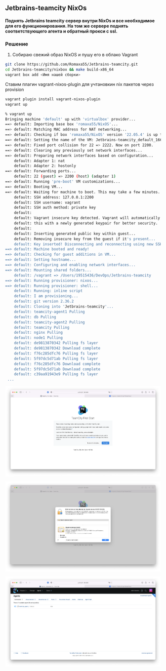 ## Jetbrains-teamcity NixOs

#### Поднять Jetbrains teamcity сервер внутри NixOs и все необходимое для его функционирования. На том же сервере поднять соответствующего агента и обратный прокси с ssl.

### Решение
1) Собираю свежий образ NixOS и пушу его в облако Vagrant
```bash
git clone https://github.com/Romaxa55/Jetbrains-teamcity.git
cd Jetbrains-teamcity/nixbox && make build-x86_64
vagrant box add <Имя нашей сборки>
```

Ставим плагин vagrant-nixos-plugin для учтановкин nix пакетов через  provision
```bash
vagrant plugin install vagrant-nixos-plugin
vagrant up
```

```bash
% vagrant up     
Bringing machine 'default' up with 'virtualbox' provider...
==> default: Importing base box 'romaxa55/NixOS'...
==> default: Matching MAC address for NAT networking...
==> default: Checking if box 'romaxa55/NixOS' version '22.05.4' is up to date...
==> default: Setting the name of the VM: Jetbrains-teamcity_default_1665178693601_83622
==> default: Fixed port collision for 22 => 2222. Now on port 2200.
==> default: Clearing any previously set network interfaces...
==> default: Preparing network interfaces based on configuration...
    default: Adapter 1: nat
    default: Adapter 2: hostonly
==> default: Forwarding ports...
    default: 22 (guest) => 2200 (host) (adapter 1)
==> default: Running 'pre-boot' VM customizations...
==> default: Booting VM...
==> default: Waiting for machine to boot. This may take a few minutes...
    default: SSH address: 127.0.0.1:2200
    default: SSH username: vagrant
    default: SSH auth method: private key
    default: 
    default: Vagrant insecure key detected. Vagrant will automatically replace
    default: this with a newly generated keypair for better security.
    default: 
    default: Inserting generated public key within guest...
    default: Removing insecure key from the guest if it's present...
    default: Key inserted! Disconnecting and reconnecting using new SSH key...
==> default: Machine booted and ready!
==> default: Checking for guest additions in VM...
==> default: Setting hostname...
==> default: Configuring and enabling network interfaces...
==> default: Mounting shared folders...
    default: /vagrant => /Users/19515436/DevOps/Jetbrains-teamcity
==> default: Running provisioner: nixos...
==> default: Running provisioner: shell...
    default: Running: inline script
    default: I am provisioning...
    default: git version 2.36.2
    default: Cloning into 'Jetbrains-teamcity'...
    default: teamcity-agent1 Pulling
    default: db Pulling
    default: teamcity-agent2 Pulling
    default: teamcity Pulling
    default: nginx Pulling
    default: node1 Pulling
    default: de9813870342 Pulling fs layer
    default: de9813870342 Download complete
    default: f76c285dfc76 Pulling fs layer
    default: 5f97dc5d71ab Pulling fs layer
    default: f76c285dfc76 Download complete
    default: 5f97dc5d71ab Download complete
    default: c39aa91943e9 Pulling fs layer
 ...
```

![Alt text](img/img1.png?raw=true "Teamcity")

![Alt text](img/img2.png?raw=true "Teamcity")

![Alt text](img/img3.png?raw=true "Teamcity")


[//]: # (sudo "/Library/Application Support/VirtualBox/LaunchDaemons/VirtualBoxStartup.sh" restart)


